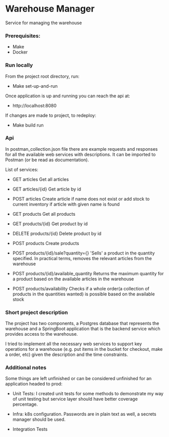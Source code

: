 # Warehouse Manager

Service for managing the warehouse

### Prerequisites:

- Make
- Docker

### Run locally

From the project root directory, run: 
* Make set-up-and-run

Once application is up and running you can reach the api at:
* http://localhost:8080

If changes are made to project, to redeploy:
* Make build run

### Api 

In postman_collection.json file there are example requests and responses for all the available web services with 
descriptions. It can be imported to Postman (or be read as documentation).

List of services:

- GET articles
Get all articles

- GET articles/{id}
Get article by id

- POST articles
Create article if name does not exist or add stock to current inventory if article with given name is found

- GET products
Get all products

- GET products/{id}
Get product by id

- DELETE products/{id}
Delete product by id

- POST products
Create products

- POST products/{id}/sale?quantity={}
'Sells' a product in the quantity specified. In practical terms, removes the relevant articles from the warehouse

- POST products/{id}/available_quantity
Returns the maximum quantity for a product based on the available articles in the warehouse

- POST products/availability
Checks if a whole order(a collection of products in the quantities wanted) is possible based on the available stock


### Short project description

The project has two components, a Postgres database that represents the warehouse and a SpringBoot application that is 
the backend service which provides access to the warehouse. 

I tried to implement all the necessary web services to support key operations for a warehouse (e.g. put items 
in the bucket for checkout, make a order, etc) given the description and the time constraints.

### Additional notes

Some things are left unfinished or can be considered unfinished for an application headed to prod:

- Unit Tests: I created unit tests for some methods to demonstrate my way of unit testing but service layer should
 have better coverage percentage.
 
- Infra: k8s configuration. Passwords are in plain text as well, a secrets manager should be used.

- Integration Tests












